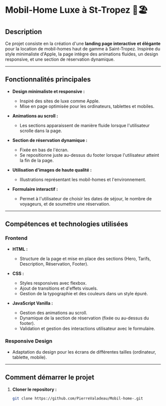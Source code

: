 # Mobil-Home Luxe à St-Tropez 🌴🏖️

## Description
Ce projet consiste en la création d'une **landing page interactive et élégante** pour la location de mobil-homes haut de gamme à Saint-Tropez. Inspirée du style minimaliste d'Apple, la page intègre des animations fluides, un design responsive, et une section de réservation dynamique.

---

## Fonctionnalités principales
- **Design minimaliste et responsive :**
  - Inspiré des sites de luxe comme Apple.
  - Mise en page optimisée pour les ordinateurs, tablettes et mobiles.

- **Animations au scroll :**
  - Les sections apparaissent de manière fluide lorsque l'utilisateur scrolle dans la page.

- **Section de réservation dynamique :**
  - Fixée en bas de l'écran.
  - Se repositionne juste au-dessus du footer lorsque l'utilisateur atteint la fin de la page.

- **Utilisation d'images de haute qualité :**
  - Illustrations représentant les mobil-homes et l'environnement.

- **Formulaire interactif :**
  - Permet à l'utilisateur de choisir les dates de séjour, le nombre de voyageurs, et de soumettre une réservation.

---

## Compétences et technologies utilisées
### **Frontend**
- **HTML :**
  - Structure de la page et mise en place des sections (Hero, Tarifs, Description, Réservation, Footer).

- **CSS :**
  - Styles responsives avec flexbox.
  - Ajout de transitions et d'effets visuels.
  - Gestion de la typographie et des couleurs dans un style épuré.

- **JavaScript Vanilla :**
  - Gestion des animations au scroll.
  - Dynamique de la section de réservation (fixée ou au-dessus du footer).
  - Validation et gestion des interactions utilisateur avec le formulaire.

### **Responsive Design**
- Adaptation du design pour les écrans de différentes tailles (ordinateur, tablette, mobile).

---

## Comment démarrer le projet
1. **Cloner le repository :**
   ```bash
   git clone https://github.com/PierreValadeau/Mobil-home-.git
